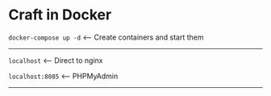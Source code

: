 # Craft in Docker

`docker-compose up -d` <-- Create containers and start them

-----------------

`localhost` <-- Direct to nginx

`localhost:8085` <-- PHPMyAdmin

---------------


